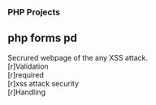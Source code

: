 ### PHP Projects 

## php forms pd
Secrured webpage of the any XSS attack. <br />
[r]Validation<br />
[r]required<br />
[r]xss attack security<br />
[r]Handling<br />

